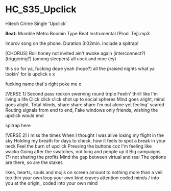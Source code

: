 # HC_S35_Upclick
Hitech Crime Single 'Upclick'

**Beat:** Mumble  Metro Boomin Type Beat Instrumental (Prod. Tej).mp3

Improv song on the phone. Duration 3:02min.
Include a spitrap!

[CHORUS]
Roll honey
not invited ain't
awoke again (interconnect?)(triggering?) (among sleepers) all
cock and moe (ey)

this so for ya, 
fucking dope yeah (hope?)
all the praised nights
what ya lookin' for is
upclick
x
x

fucking name
that's right poke me
x

[VERSE 1]
Second pass reckon swerving round triple
Feelin' thrill like I'm living a life
Click click click shot up to social spheres
Mind goes alight, mind goes alight.
Total blinds, share share share
I'm not alone yet feeling' scared
Routing signals from end to end, 
Fake windows only friends, 
wishing the upclick would end


spitrap here

[VERSE 2]
I miss the times
When I thought I was alive
losing my flight in the sky 
Holding my breath for days to check, 
how it feels to spot a break in your neck
Feel the burn of upclick
Pressing the buttons coz I'm feeling like wacko
Going after the swatches, not long and people up it
Big campaigns (?) not sharing the profits
Mind the gap between virtual and real
The options are there, so are the stakes

likes, hearts, souls and mojis on screen
amount to nothing more than a veil too thin
your own loop your own kind craves
attention coded minds / into you at the origin_
coded into your own mind
